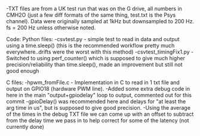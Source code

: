 -TXT files are from a UK test run that was on the G drive, all numbers in CMH2O (just a few diff formats of the same thing,
  test.txt is the Psys channel). Data were originally sampled at 1kHz but downsampled to 200 Hz. fs = 200 Hz unless otherwise noted.

Code:
Python files:
-csvtest.py - simple test to read in data and output using a time.sleep() (this is the recommended workflow pretty much everywhere..drifts
 were the worst with this method)
-csvtest_timingFix1.py - Switched to using perf_counter() which is supposed to give much higher precision/reliability than time.sleep(), 
 made an improvement but still not good enough

C files:
-hpwm_fromFile.c - Implementation in C to read in 1 txt file and output on GPIO18 (hardware PWM line). 
  -Added some extra debug code in here in the main "output+gpiodelay" loop to output, commented out for this commit
  -gpioDelay() was recommended here and delays for "at least the arg time in us", but is supposed to give good precision.
  -Using the average of the times in the debug TXT file we can come up with an offset to subtract from the delay time we pass in 
  to help correct for some of the latency (not currently done)
